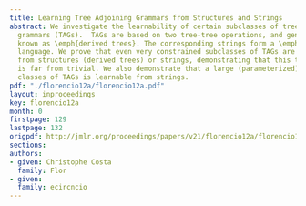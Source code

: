 ```yaml
---
title: Learning Tree Adjoining Grammars from Structures and Strings
abstract: We investigate the learnability of certain subclasses of tree adjoining
  grammars (TAGs).  TAGs are based on two tree-tree operations, and generate structures
  known as \emph{derived trees}. The corresponding strings form a \emph{mildly context-sensitive}
  language. We prove that even very constrained subclasses of TAGs are not learnable
  from structures (derived trees) or strings, demonstrating that this type of problem
  is far from trivial. We also demonstrate that a large (parameterized) family of
  classes of TAGs is learnable from strings.
pdf: "./florencio12a/florencio12a.pdf"
layout: inproceedings
key: florencio12a
month: 0
firstpage: 129
lastpage: 132
origpdf: http://jmlr.org/proceedings/papers/v21/florencio12a/florencio12a.pdf
sections: 
authors:
- given: Christophe Costa
  family: Flor
- given: 
  family: ecircncio
---
```

